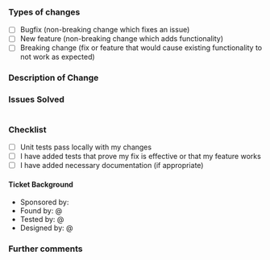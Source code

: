 <!--- Provide a general summary of the Pull Request in the Title above -->
### Types of changes
<!--- Put an `x` in the boxes that apply  -->
-   [ ] Bugfix (non-breaking change which fixes an issue)
-   [ ] New feature (non-breaking change which adds functionality)
-   [ ] Breaking change (fix or feature that would cause existing functionality to not work as expected)

### Description of Change
<!--- Include a brief description of this Pull Request and reasoning behind it. -->


### Issues Solved
<!--- If this Pull Request solves any issues, please list them here  -->
#

### Checklist
<!--- Put an `x` in the boxes that apply. You can also fill these out after creating the PR. If you're unsure about any of them, don't hesitate to ask. We're here to help! This is simply a reminder of what we are going to look for before merging your code.  -->
-   [ ] Unit tests pass locally with my changes
-   [ ] I have added tests that prove my fix is effective or that my feature works
-   [ ] I have added necessary documentation (if appropriate)

#### Ticket Background
*   Sponsored by: <!--- Who is funding this effort? Getty Conservation Institute|Self Funded -->
*   Found by: @ <!--- This could be the person who files the bug, but not always. -->
*   Tested by: @ <!--- Testing is an important step in development. Who tested this? -->
*   Designed by: @ <!--- Who designed this new feature-->

### Further comments

<!--- If this is a relatively large or complex change, kick off the discussion by explaining why you chose the solution you did and what alternatives you considered, etc... -->
